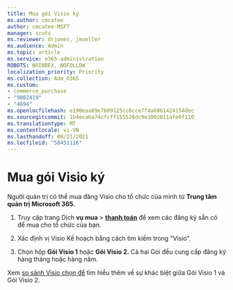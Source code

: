 ```yaml
---
title: Mua gói Visio ký
ms.author: cmcatee
author: cmcatee-MSFT
manager: scotv
ms.reviewer: drjones, jmueller
ms.audience: Admin
ms.topic: article
ms.service: o365-administration
ROBOTS: NOINDEX, NOFOLLOW
localization_priority: Priority
ms.collection: Adm_O365
ms.custom:
- commerce_purchase
- "9002419"
- "4694"
ms.openlocfilehash: e190eaa89e7609125cc0cce7f4a6861424154dec
ms.sourcegitcommit: 1b4ecaba74cfcff155528dc9e1002011afe0f110
ms.translationtype: MT
ms.contentlocale: vi-VN
ms.lasthandoff: 08/21/2021
ms.locfileid: "58451116"
---
```

# <a name="purchase-visio-subscription"></a>Mua gói Visio ký

Người quản trị có thể mua đăng Visio cho tổ chức của mình từ **Trung tâm quản trị Microsoft 365.**

1. Truy cập trang Dịch **vụ mua**  >  **[thanh toán](https://go.microsoft.com/fwlink/p/?linkid=868433)** để xem các đăng ký sẵn có để mua cho tổ chức của bạn.

2. Xác định vị Visio Kế hoạch bằng cách tìm kiếm trong "Visio".

3. Chọn hộp **Gói Visio 1** hoặc **Gói Visio 2.** Cả hai Gói đều cung cấp đăng ký hàng tháng hoặc hàng năm.

Xem [so sánh Visio chọn để](https://products.office.com/Visio/microsoft-visio-plans-and-pricing-compare-visio-options) tìm hiểu thêm về sự khác biệt giữa Gói Visio 1 và Gói Visio 2.
